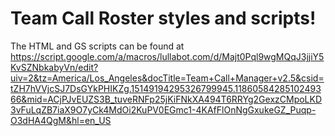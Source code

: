 # Team Call Roster styles and scripts!

The HTML and GS scripts can be found at https://script.google.com/a/macros/lullabot.com/d/Majt0Pql9wgMQqJ3jjiY5KvSZNbkabyVn/edit?uiv=2&tz=America/Los_Angeles&docTitle=Team+Call+Manager+v2.5&csid=tZH7hVVjcSJ7DsGYkPHIKZg.15149194295326799945.1186058428510249366&mid=ACjPJvEUZS3B_tuveRNFp25jKiFNkXA494T6RRYg2GexzCMpoLKD3vFuLqZB7iaX9O7yCk4MdOi2KuPV0EGmc1-4KAfFlOnNgGxukeGZ_Puqp-O3dHA4QgM&hl=en_US

